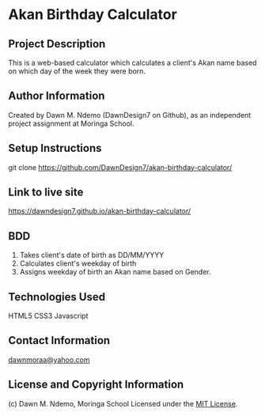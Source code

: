 # Akan Birthday Calculator

## Project Description
  This is a web-based calculator which calculates a client's Akan name based on which day of the week they were born.

## Author Information
  Created by Dawn M. Ndemo (DawnDesign7 on Github), as an independent project assignment at Moringa School.

## Setup Instructions
git clone https://github.com/DawnDesign7/akan-birthday-calculator/

## Link to live site
https://dawndesign7.github.io/akan-birthday-calculator/

## BDD
1. Takes client's date of birth as DD/MM/YYYY
2. Calculates client's weekday of birth
3. Assigns weekday of birth an Akan name based on Gender. 

## Technologies Used
  HTML5
  CSS3
  Javascript

## Contact Information
  dawnmoraa@yahoo.com

## License and Copyright Information
 (c) Dawn M. Ndemo, Moringa School
 Licensed under the [MIT License](LICENSE).
